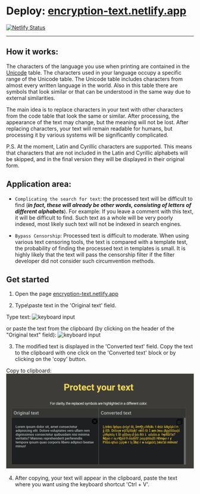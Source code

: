 
# Deploy: [encryption-text.netlify.app](https://encryption-text.netlify.app)
[![Netlify Status](https://api.netlify.com/api/v1/badges/1a99a45f-5275-45bd-a325-b6629916fe7c/deploy-status)](https://app.netlify.com/sites/encryption-text/deploys)


---


## **How it works:**

The characters of the language you use when printing are contained in the [Unicode](https://en.wikipedia.org/wiki/List_of_Unicode_characters) table. The characters used in your language occupy a specific range of the Unicode table. The Unicode table includes characters from almost every written language in the world. Also in this table there are symbols that look similar or that can be understood in the same way due to external similarities.

The main idea is to replace characters in your text with other characters from the code table that look the same or similar. After processing, the appearance of the text may change, but the meaning will not be lost. After replacing characters, your text will remain readable for humans, but processing it by various systems will be significantly complicated.

P.S. At the moment, Latin and Cyrillic characters are supported. This means that characters that are not included in the Latin and Cyrillic alphabets will be skipped, and in the final version they will be displayed in their original form.



## **Application area:**

* `Complicating the search for text`: the processed text will be difficult to find (***in fact, these will already be other words, consisting of letters of different alphabets***).
For example: If you leave a comment with this text, it will be difficult to find. Such text as a whole will be very poorly indexed, most likely such text will not be indexed in search engines.

* `Bypass Censorship`: Processed text is difficult to moderate. When using various text censoring tools, the text is compared with a template test, the probability of finding the processed text in templates is small. It is highly likely that the text will pass the censorship filter if the filter developer did not consider such circumvention methods.


## **Get started**

1. Open the page [encryption-text.netlify.app](https://encryption-text.netlify.app)

2. Type\paste text in the 'Original text' field.

  Type text:
  ![keyboard input](https://github.com/dzmitry-duboyski/encryption-text/blob/master/src/assets/media-readme.md/gif/keyboard_input.gif)

  or paste the text from the clipboard (by clicking on the header of the "Original text" field):
  ![keyboard input](https://github.com/dzmitry-duboyski/encryption-text/blob/master/src/assets/media-readme.md/gif/paste_input.gif)

3. The modified text is displayed in the 'Converted text' field. Copy the text to the clipboard with one click on the 'Converted text' block or by clicking on the 'copy' button.

  Copy to clipboard:
  ![copy to clipboard](https://github.com/dzmitry-duboyski/encryption-text/blob/master/src/assets/media-readme.md/gif/copy_to_clipboard.gif)

4. After copying, your text will appear in the clipboard, paste the text where you want using the keyboard shortcut 'Ctrl + V'.
